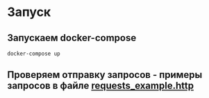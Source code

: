 # Запуск

## Запускаем docker-compose
<code>docker-compose up</code>

## Проверяем отправку запросов - примеры запросов в файле [requests_example.http](requests_example.http)
